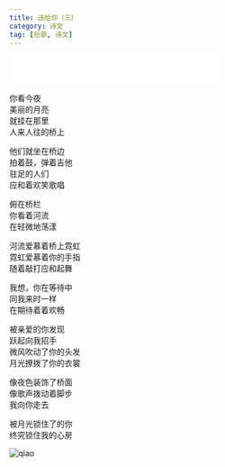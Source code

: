 ```yaml
---
title: 送给你（三）
category: 诗文
tag: [短歌, 诗文]
---
```


<iframe frameborder="no" border="0" marginwidth="0" marginheight="0" width=370 height=52 src="//music.163.com/outchain/player?type=2&id=191179&auto=0&height=32"></iframe>

你看今夜<br>
美丽的月亮<br>
就挂在那里<br>
人来人往的桥上<br>


他们就坐在桥边<br>
拍着鼓，弹着吉他<br>
驻足的人们<br>
应和着欢笑歌唱<br>


俯在桥栏<br>
你看着河流<br>
在轻微地荡漾<br>


河流爱慕着桥上霓虹<br>
霓虹爱慕着你的手指<br>
随着敲打应和起舞<br>


我想，你在等待中<br>
同我来时一样<br>
在期待着着欢畅<br>


被亲爱的你发现<br>
跃起向我招手<br>
微风吹动了你的头发<br>
月光撩拨了你的衣裳<br>


像夜色装饰了桥面<br>
像歌声拨动着脚步<br>
我向你走去<br>


被月光锁住了的你<br>
终究锁住我的心房<br>

![qiao](https://imglf3.lf127.net/img/N1ZVNXBuaTNneUU1b1lpMzVYeTErZFZraGpzenVrVGZWQmpLZTlTMDVTQlM0M1cxTzg1VzRRPT0.png?imageView&thumbnail=1680x0&quality=96&stripmeta=0)